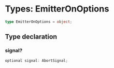 # Types: EmitterOnOptions

```ts
type EmitterOnOptions = object;
```

## Type declaration

### signal?

```ts
optional signal: AbortSignal;
```
